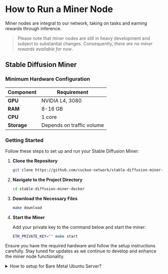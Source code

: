 # How to Run a Miner Node

Miner nodes are integral to our network, taking on tasks and earning rewards through inference.

> Please note that miner nodes are still in heavy development and subject to substantial changes. Consequently, _there are no miner rewards available for now_.

## Stable Diffusion Miner

### Minimum Hardware Configuration

| Component          | Requirement               |
|--------------------|---------------------------|
| **GPU**            | NVIDIA L4, 3080           |
| **RAM**            | 8-16 GB                   |
| **CPU**            | 1 core                    |
| **Storage**        | Depends on traffic volume |

### Getting Started

Follow these steps to set up and run your Stable Diffusion Miner:

1. **Clone the Repository**

    ```sh
    git clone https://github.com/cuckoo-network/stable-diffusion-miner-docker.git
    ```

2. **Navigate to the Project Directory**

    ```sh
    cd stable-diffusion-miner-docker
    ```

3. **Download the Necessary Files**

    ```sh
    make download
    ```

4. **Start the Miner**

   Add your private key to the command below and start the miner:

    ```sh
    ETH_PRIVATE_KEY="" make start
    ```

Ensure you have the required hardware and follow the setup instructions carefully. Stay tuned for updates as we continue to develop and enhance the miner node functionality.


<details class="p-4 bg-white rounded-lg shadow hover:bg-gray-50 focus:outline-none focus:ring-2 focus:ring-blue-500">
  <summary class="cursor-pointer text-xl font-semibold">
    How to setup for Bare Metal Ubuntu Server?
  </summary>
  # Bare Metal Ubuntu Server

### Install Nvidia Container Toolkit

If you encounter the following error when running `make start`:

```text
[+] Running 1/2
 ✔ Container webui-docker-relay-node-1  Running                                                                                                                                             0.0s
 ⠹ Container webui-docker-auto-1        Starting                                                                                                                                            0.3s
Error response from daemon: failed to create task for container: failed to create shim task: OCI runtime create failed: runc create failed: unable to start container process: error during container init: error running hook #0: error running hook: exit status 1, stdout: , stderr: Auto-detected mode as 'legacy'
nvidia-container-cli: initialization error: load library failed: libnvidia-ml.so.1: cannot open shared object file: no such file or directory: unknown
make: *** [Makefile:11: start] Error 1
```

It means the Nvidia Container Toolkit is not installed. Follow the [official instructions to install the toolkit](https://docs.nvidia.com/datacenter/cloud-native/container-toolkit/latest/install-guide.html).

### Custom Docker Daemon Configuration

To use a custom configuration file for Docker, follow these steps:

1. **Prepare Custom Configuration File**
   Ensure your custom configuration file is located at `$HOME/.config/docker/daemon.json`.

2. **Modify Docker systemd Service**
   If the `daemon.json` file contains `nvidia` but running `sudo docker run --rm --runtime=nvidia --gpus all ubuntu nvidia-smi` results in `docker: Error response from daemon: unknown or invalid runtime name: nvidia.`, modify the Docker systemd service file:

  1. Create a systemd drop-in directory for the Docker service:
     ```bash
     sudo mkdir -p /etc/systemd/system/docker.service.d
     ```

  2. Create or edit the `override.conf` file in this directory:
     ```bash
     sudo nano /etc/systemd/system/docker.service.d/override.conf
     ```

  3. Add the following configuration to specify the custom config file path:
     ```ini
     [Service]
     ExecStart=
     ExecStart=/usr/bin/dockerd --config-file=/home/your-username/.config/docker/daemon.json
     ```
     Replace `your-username` with your actual username. Use the full path instead of `$HOME`.

3. **Apply the Changes**
   Reload the systemd manager configuration and restart Docker:
   ```bash
   sudo systemctl daemon-reload
   sudo systemctl restart docker
   ```

4. **Verify Configuration**
   Check if Docker is using your custom configuration:
   ```bash
   sudo docker run --rm --runtime=nvidia --gpus all ubuntu nvidia-smi
   ```

### Troubleshooting: Failed to Initialize NVML

If you encounter `Failed to initialize NVML: Unknown Error`, follow these steps:

1. Edit the Nvidia container runtime configuration:
   ```bash
   sudo vim /etc/nvidia-container-runtime/config.toml
   ```
   Change `no-cgroups` to `false` and save the file.

2. Restart the Docker daemon:
   ```bash
   sudo systemctl restart docker
   ```

3. Test the configuration:
   ```bash
   sudo docker run --rm --runtime=nvidia --gpus all ubuntu nvidia-smi
   ```

</details>
